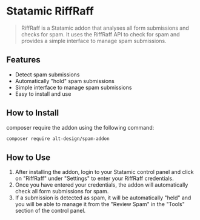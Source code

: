 # Statamic RiffRaff 

> RiffRaff is a Statamic addon that analyses all form submissions and checks for spam. It uses the RiffRaff API to check for spam and provides a simple interface to manage spam submissions.

## Features

- Detect spam submissions 
- Automatically "hold" spam submissions
- Simple interface to manage spam submissions
- Easy to install and use

## How to Install

composer require the addon using the following command:

``` bash
composer require alt-design/spam-addon
```

## How to Use

1. After installing the addon, login to your Statamic control panel and click on "RiffRaff" under "Settings" to enter your RiffRaff credentials.
2. Once you have entered your credentials, the addon will automatically check all form submissions for spam.
3. If a submission is detected as spam, it will be automatically "held" and you will be able to manage it from the "Review Spam" in the "Tools" section of the control panel.

